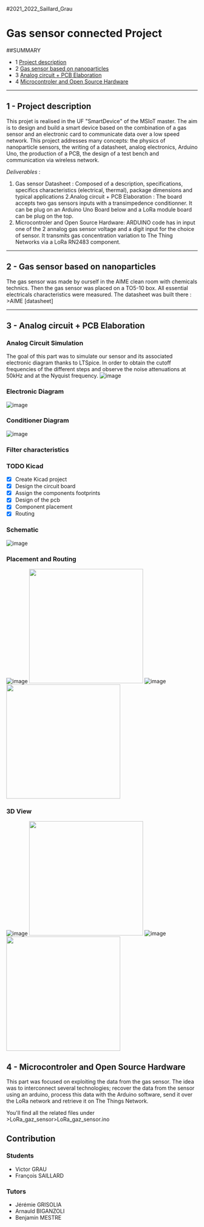 #2021_2022_Saillard_Grau
# Gas sensor connected Project 

##SUMMARY
* 1 [Project description](#description)
* 2 [Gas sensor based on nanoparticles](#paragraph2)
* 3 [Analog circuit + PCB Elaboration](#paragraph3)
* 4 [Microcontroler and Open Source Hardware](#paragraph4)

-------
## 1 - Project description <a name="description"></a>

This projet is realised in the UF "SmartDevice" of the MSIoT master.
The aim is to design and build a smart device based on the combination of a gas sensor and an electronic card to communicate data over a low speed network.
This project addresses many concepts: the physics of nanoparticle sensors, the writing of a datasheet, analog electronics, Arduino Uno, the production of a PCB, the design of a test bench and communication via wireless network.

*Deliverables* : 

1. Gas sensor Datasheet : Composed of a description, specifications, specifics characteristics (electrical, thermal), package dimensions and typical applications
2.Analog circuit + PCB Elaboration : The board accepts two gas sensors inputs with a transimpedence conditionner. It can be plug on an Arduino Uno Board below and a LoRa module board can be plug on the top.
3. Microcontroler and Open Source Hardware: ARDUINO code has in input one of the 2 annalog gas sensor voltage and a digit input for the choice of sensor. It transmits gas concentration variation to The Thing Networks via a LoRa RN2483 component.
--------
## 2 - Gas sensor based on nanoparticles
The gas sensor was made by ourself in the AIME clean room with chemicals technics. Then the gas sensor was placed on a TO5-10 box. 
All essential electricals characteristics were measured.
The datasheet was built there : >AIME [datasheet]

---------

## 3 - Analog circuit + PCB Elaboration 

### Analog Circuit Simulation
The goal of this part was to simulate our sensor and its associated electronic diagram thanks to LTSpice. In order to obtain the cutoff frequencies of the different steps and observe the noise attenuations at 50kHz and at the Nyquist frequency.
![image](Images/Condtionner_Filters_Characteristics.png)

### Electronic Diagram
![image](Images/Electronic_Diagram.png)

### Conditioner Diagram
![image](Images/Conditioner_Diagram.png)

### Filter characteristics

### TODO Kicad

- [x] Create Kicad project
- [x] Design the circuit board
- [x] Assign the components footprints
- [x] Design of the pcb
- [x] Component placement
- [x] Routing

### Schematic
![image](Images/schematic.png)

### Placement and Routing
![image](Images/TopLayer.png)
<img src="Images/TopLayer.png" width="300">
![image](Images/BottomLayer.png)
<img src="Images/BottomLayer.png" width="300">

### 3D View
![image](Images/TopView.png)
<img src="Images/TopView.png" width="300">
![image](Images/BottomView.png)
<img src="Images/BottomView.png" width="300">

## 4 - Microcontroler and Open Source Hardware
This part was focused on exploiting the data from the gas sensor. The idea was to interconnect several technologies; recover the data from the sensor using an arduino, process this data with the Arduino software, send it over the LoRa network and retrieve it on The Things Network.

You'll find all the related files under >LoRa_gaz_sensor>LoRa_gaz_sensor.ino

## Contribution

### Students 

* Victor GRAU
* François SAILLARD

### Tutors

* Jérémie GRISOLIA
* Arnauld BIGANZOLI 
* Benjamin MESTRE